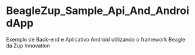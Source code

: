 # BeagleZup_Sample_Api_And_AndroidApp
Exemplo de Back-end e Aplicativo Android utilizando o framework Beagle da Zup Innovation

